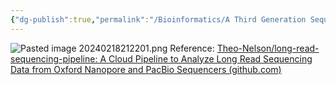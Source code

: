 ```yaml
---
{"dg-publish":true,"permalink":"/Bioinformatics/A Third Generation Sequencing Data Analysis Pipeline/"}
---
```


![Pasted image 20240218212201.png](/img/user/appendix/Pasted%20image%2020240218212201.png)
Reference: [Theo-Nelson/long-read-sequencing-pipeline: A Cloud Pipeline to Analyze Long Read Sequencing Data from Oxford Nanopore and PacBio Sequencers (github.com)](https://github.com/Theo-Nelson/long-read-sequencing-pipeline)
